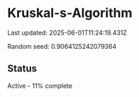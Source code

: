 # Kruskal-s-Algorithm

Last updated: 2025-06-01T11:24:19.431Z

Random seed: 0.9064125242079364

## Status

Active - 11% complete
